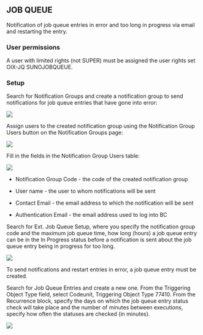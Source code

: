 ## JOB QUEUE

Notification of job queue entries in error and too long in progress via email and restarting the entry.

### User permissions

A user with limited rights (not SUPER) must be assigned the user rights set OIX-JQ SUNOJOBQUEUE.

### Setup

Search for Notification Groups and create a notification group to send notifications for job queue entries that have gone into error:

![][1]

Assign users to the created notification group using the Notification Group Users button on the Notification Groups page:

![][2]

Fill in the fields in the Notification Group Users table:

![][3]

- Notification Group Code - the code of the created notification group

- User name - the user to whom notifications will be sent

- Contact Email - the email address to which the notification will be sent

- Authentication Email - the email address used to log into BC

Search for Ext. Job Queue Setup, where you specify the notification group code and the maximum job queue time, how long (hours) a job queue entry can be in the In Progress status before a notification is sent about the job queue entry being in progress for too long.

![][4]

To send notifications and restart entries in error, a job queue entry must be created.

Search for Job Queue Entries and create a new one. From the Triggering Object Type field, select Codeunit, Triggering Object Type 77410. From the Recurrence block, specify the days on which the job queue entry status check will take place and the number of minutes between executions, specify how often the statuses are checked (in minutes).

![][5]

  [1]: ./media/image1eng.png
  [2]: ./media/image2eng.png
  [3]: ./media/image3eng.png
  [4]: ./media/image4eng.png
  [5]: ./media/image5eng.png
